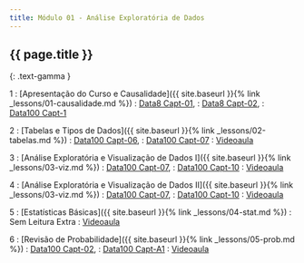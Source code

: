 ```yaml
---
title: Módulo 01 - Análise Exploratória de Dados
---
```


## {{ page.title }}
{: .text-gamma }

1
: [Apresentação do Curso e Causalidade]({{ site.baseurl }}{% link _lessons/01-causalidade.md %})
  : [Data8 Capt-01](https://www.inferentialthinking.com/chapters/01/what-is-data-science.html),
  : [Data8 Capt-02](https://www.inferentialthinking.com/chapters/02/causality-and-experiments.html),
  : [Data100 Capt-1](https://www.textbook.ds100.org/ch/01/lifecycle_intro.html)

2
: [Tabelas e Tipos de Dados]({{ site.baseurl }}{% link _lessons/02-tabelas.md %})
  : [Data100 Capt-06](https://www.textbook.ds100.org/ch/06/pandas_intro.html),
  : [Data100 Capt-07](https://www.textbook.ds100.org/ch/07/repr_intro.html)
: [Videoaula](https://www.youtube.com/playlist?list=PL4B0y0yqpKCK952UN4pch9XKHZ3WqpVeb)

3
: [Análise Exploratória e Visualização de Dados I]({{ site.baseurl }}{% link _lessons/03-viz.md %})
  : [Data100 Capt-07](https://www.textbook.ds100.org/ch/08/repr_intro.html),
  : [Data100 Capt-10](https://www.textbook.ds100.org/ch/11/viz_intro.html)
: [Videoaula](https://www.youtube.com/playlist?list=PL4B0y0yqpKCIZU1IrnrdeAMim8mj3pVe4)

4
: [Análise Exploratória e Visualização de Dados II]({{ site.baseurl }}{% link _lessons/03-viz.md %})
  : [Data100 Capt-07](https://www.textbook.ds100.org/ch/08/repr_intro.html),
  : [Data100 Capt-10](https://www.textbook.ds100.org/ch/11/viz_intro.html)
: [Videoaula](https://www.youtube.com/playlist?list=PL4B0y0yqpKCLj07qACbfwrXJf2_-F0oAq)

5
: [Estatísticas Básicas]({{ site.baseurl }}{% link _lessons/04-stat.md %})
  : Sem Leitura Extra
: [Videoaula](https://www.youtube.com/playlist?list=PL4B0y0yqpKCIlIfvBX2DchddE5sqieelH)

6
: [Revisão de Probabilidade]({{ site.baseurl }}{% link _lessons/05-prob.md %})
  : [Data100 Capt-02](https://www.textbook.ds100.org/ch/02/design_intro.html#),
  : [Data100 Capt-A1](https://www.textbook.ds100.org/ch/a01/prob_review.html)
: [Videoaula](https://www.youtube.com/playlist?list=PL4B0y0yqpKCLRQi3cQ9FWDriusBFYBaU7)
